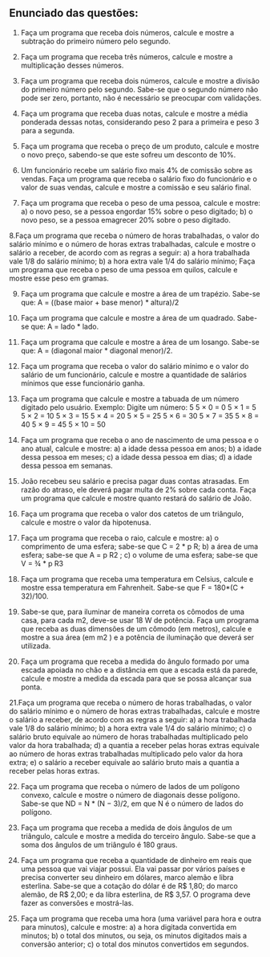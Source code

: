 
## Enunciado das questões:

1. Faça um programa que receba dois números, calcule e mostre a subtração do primeiro número pelo segundo. 

2. Faça um programa que receba três números, calcule e mostre a multiplicação desses números.

3. Faça um programa que receba dois números, calcule e mostre a divisão do primeiro número pelo segundo. Sabe-se que o segundo número não pode ser zero, portanto, não é necessário se preocupar com validações. 

4. Faça um programa que receba duas notas, calcule e mostre a média ponderada dessas notas, considerando peso 2 para a primeira e peso 3 para a segunda. 

5. Faça um programa que receba o preço de um produto, calcule e mostre o novo preço, sabendo-se que este sofreu um desconto de 10%.

6. Um funcionário recebe um salário fixo mais 4% de comissão sobre as vendas. Faça um programa que receba o salário fixo do funcionário e o valor de suas vendas, calcule e mostre a comissão e seu salário final. 

7. Faça um programa que receba o peso de uma pessoa, calcule e mostre: 
a) o novo peso, se a pessoa engordar 15% sobre o peso digitado; 
b) o novo peso, se a pessoa emagrecer 20% sobre o peso digitado.

8.Faça um programa que receba o número de horas trabalhadas, o valor do salário mínimo e o número 
de horas extras trabalhadas, calcule e mostre o salário a receber, de acordo com as regras a seguir: 
a) a hora trabalhada vale 1/8 do salário mínimo; 
b) a hora extra vale 1/4 do salário mínimo;
Faça um programa que receba o peso de uma pessoa em quilos, calcule e mostre esse peso em gramas. 

9. Faça um programa que calcule e mostre a área de um trapézio. 
Sabe-se que: A = ((base maior + base menor) * altura)/2

10. Faça um programa que calcule e mostre a área de um quadrado. Sabe-se que: A = lado * lado.

11. Faça um programa que calcule e mostre a área de um losango. Sabe-se que: A = (diagonal maior * diagonal menor)/2. 

12. Faça um programa que receba o valor do salário mínimo e o valor do salário de um funcionário, calcule 
e mostre a quantidade de salários mínimos que esse funcionário ganha.

13. Faça um programa que calcule e mostre a tabuada de um número digitado pelo usuário. 
Exemplo:
Digite um número: 5
5 × 0 = 0
5 × 1 = 5
5 × 2 = 10
5 × 3 = 15
5 × 4 = 20
5 × 5 = 25
5 × 6 = 30
5 × 7 = 35
5 × 8 = 40
5 × 9 = 45
5 × 10 = 50

14. Faça um programa que receba o ano de nascimento de uma pessoa e o ano atual, calcule e mostre: 
a) a idade dessa pessoa em anos; 
b) a idade dessa pessoa em meses; 
c) a idade dessa pessoa em dias; 
d) a idade dessa pessoa em semanas. 

15. João recebeu seu salário e precisa pagar duas contas atrasadas. Em razão do atraso, ele deverá pagar 
multa de 2% sobre cada conta. Faça um programa que calcule e mostre quanto restará do salário de João. 
16. Faça um programa que receba o valor dos catetos de um triângulo, calcule e mostre o valor da hipotenusa. 

17. Faça um programa que receba o raio, calcule e mostre: 
a) o comprimento de uma esfera; sabe-se que C = 2 * p R; 
b) a área de uma esfera; sabe-se que A = p R2
; 
c) o volume de uma esfera; sabe-se que V = ¾ * p R3

18. Faça um programa que receba uma temperatura em Celsius, calcule e mostre essa temperatura em Fahrenheit. Sabe-se que F = 180*(C + 32)/100. 

19. Sabe-se que, para iluminar de maneira correta os cômodos de uma casa, para cada m2, deve-se usar 18 Wde potência. Faça um programa que receba as duas dimensões de um cômodo (em metros), calcule e mostre a sua área (em m2
) e a potência de iluminação que deverá ser utilizada. 

20. Faça um programa que receba a medida do ângulo formado por uma escada apoiada no chão e a distância em que a escada está da parede, calcule e mostre a medida da escada para que se possa alcançar sua ponta.

21.Faça um programa que receba o número de horas trabalhadas, o valor do salário mínimo e o número 
de horas extras trabalhadas, calcule e mostre o salário a receber, de acordo com as regras a seguir: 
a) a hora trabalhada vale 1/8 do salário mínimo; 
b) a hora extra vale 1/4 do salário mínimo;
c) o salário bruto equivale ao número de horas trabalhadas multiplicado pelo valor da hora trabalhada; 
d) a quantia a receber pelas horas extras equivale ao número de horas extras trabalhadas multiplicado pelo valor 
da hora extra; 
e) o salário a receber equivale ao salário bruto mais a quantia a receber pelas horas extras.

22. Faça um programa que receba o número de lados de um polígono convexo, calcule e mostre o número de diagonais desse polígono. Sabe-se que ND = N * (N − 3)/2, em que N é o número de lados do polígono. 
23. Faça um programa que receba a medida de dois ângulos de um triângulo, calcule e mostre a medida do terceiro ângulo. Sabe-se que a soma dos ângulos de um triângulo é 180 graus. 

24. Faça um programa que receba a quantidade de dinheiro em reais que uma pessoa que vai viajar possui. Ela vai passar por vários países e precisa converter seu dinheiro em dólares, marco alemão e libra esterlina. Sabe-se que a cotação do dólar é de R$ 1,80; do marco alemão, de R$ 2,00; e da libra esterlina, de R$ 3,57. O programa deve fazer as conversões e mostrá-las. 

25. Faça um programa que receba uma hora (uma variável para hora e outra para minutos), calcule e 
mostre: 
a) a hora digitada convertida em minutos; 
b) o total dos minutos, ou seja, os minutos digitados mais a conversão anterior; 
c) o total dos minutos convertidos em segundos.

